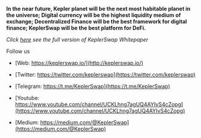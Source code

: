 **In the near future,
Kepler planet will be the next most habitable planet in the universe;
Digital currency will be the highest liquidity medium of exchange;
Decentralized Finance will be the best framework for digital finance;
KeplerSwap will be the best platform for DeFi.**
 
 *Click [here](https://github.com/keplerswap/KeplerSwap-Core/blob/master/KeplerSwap-%20White%20Paper%20V1.0.pdf) see the full version of KeplerSwap Whitepaper*
  
  Follow us

  - [Web: https://keplerswap.io/](http://keplerswap.io/)

  - [Twitter: https://twitter.com/keplerswap](https://twitter.com/keplerswap)

  - [Telegram: https://t.me/KeplerSwap](https://t.me/KeplerSwap)

  - [Youtube: https://www.youtube.com/channel/UCKLhng7agUQ4AYIvS4cZopg](https://www.youtube.com/channel/UCKLhng7agUQ4AYIvS4cZopg) 


  - [Medium: https://medium.com/@KeplerSwap](https://medium.com/@KeplerSwap)
